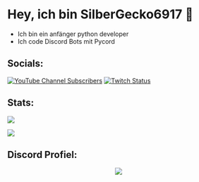 # Hey, ich bin SilberGecko6917 👋
- Ich bin ein anfänger python developer
- Ich code Discord Bots mit Pycord
  

## Socials:  
[![YouTube Channel Subscribers](https://img.shields.io/youtube/channel/subscribers/UCf83BJ6BdAFoU1zViGFuWlg?style=for-the-badge&logo=youtube&label=YouTube&color=red)](https://youtube.com/@gecko_tv) [![Twitch Status](https://img.shields.io/twitch/status/silbergecko_tv?style=for-the-badge&logo=twitch&logoColor=white&color=purple)](https://twitch.tv/silbergecko_tv)


## Stats:
![](https://github-readme-stats.vercel.app/api?username=silbergecko6917&show_icons=true&theme=synthwave)


![](https://github-readme-stats.vercel.app/api/top-langs/?username=silbergecko6917&theme=synthwave&hide_border=false&include_all_commits=false&count_private=true&layout=compact)


## Discord Profiel:
<p align="center"><img src="https://discord.c99.nl/widget/theme-3/753974250968186901.png"><p/>

